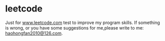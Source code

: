 # leetcode
Just for www.leetcode.com test to improve my program skills. If something is wrong, or you have some suggestions for me,please write to me: haohongfan2010@126.com. 

    
